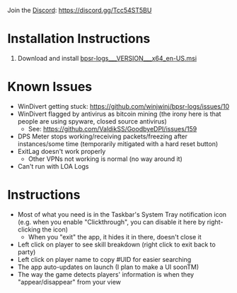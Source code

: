 Join the [Discord](https://discord.gg/Tcc54ST5BU): https://discord.gg/Tcc54ST5BU

# Installation Instructions

1. Download and install [bpsr-logs___VERSION___x64_en-US.msi](https://github.com/winjwinj/bpsr-logs/releases/download/app-v__VERSION__/bpsr-logs___VERSION___x64_en-US.msi)

# Known Issues
- WinDivert getting stuck: https://github.com/winjwinj/bpsr-logs/issues/10
- WinDivert flagged by antivirus as bitcoin mining (the irony here is that people are using spyware, closed source antivirus)
  - See: https://github.com/ValdikSS/GoodbyeDPI/issues/159
- DPS Meter stops working/receiving packets/freezing after instances/some time (temporarily mitigated with a hard reset button)
- ExitLag doesn't work properly 
  - Other VPNs not working is normal (no way around it)
- Can't run with LOA Logs

# Instructions
- Most of what you need is in the Taskbar's System Tray notification icon (e.g. when you enable "Clickthrough", you can disable it here by right-clicking the icon)
    - When you "exit" the app, it hides it in there, doesn't close it
- Left click on player to see skill breakdown (right click to exit back to party)
- Left click on player name to copy #UID for easier searching
- The app auto-updates on launch (I plan to make a UI soonTM)
- The way the game detects players' information is when they "appear/disappear" from your view
